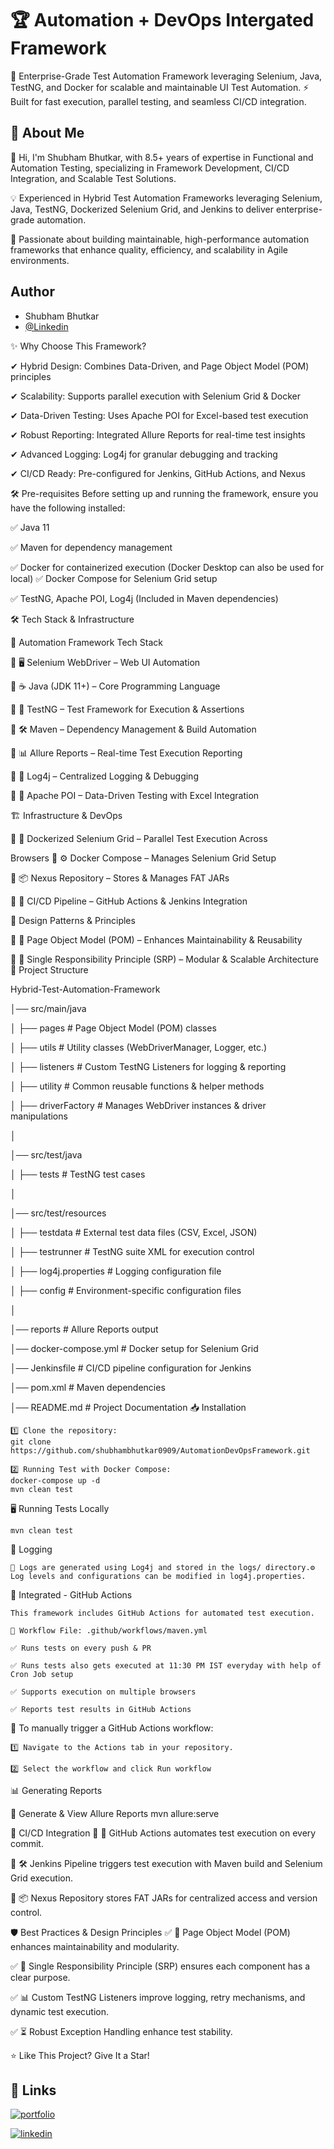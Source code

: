 
# 🏆 Automation + DevOps Intergated Framework

📌 Enterprise-Grade Test Automation Framework leveraging Selenium, Java, TestNG, and Docker for scalable and maintainable UI Test Automation.
⚡ Built for fast execution, parallel testing, and seamless CI/CD integration.


## 🚀 About Me

👋 Hi, I'm Shubham Bhutkar, with 8.5+ years of expertise in Functional and Automation Testing, specializing in Framework Development, CI/CD Integration, and Scalable Test Solutions.

💡 Experienced in Hybrid Test Automation Frameworks leveraging Selenium, Java, TestNG, Dockerized Selenium Grid, and Jenkins to deliver enterprise-grade automation.

🚀 Passionate about building maintainable, high-performance automation frameworks that enhance quality, efficiency, and scalability in Agile environments.


## Author
- Shubham Bhutkar
- [@Linkedin](www.linkedin.com/in/shubham-bhutkar-sdet)

✨ Why Choose This Framework?

✔ Hybrid Design: Combines Data-Driven, and Page Object Model (POM) principles

✔ Scalability: Supports parallel execution with Selenium Grid & Docker

✔ Data-Driven Testing: Uses Apache POI for Excel-based test execution

✔ Robust Reporting: Integrated Allure Reports for real-time test insights

✔ Advanced Logging: Log4j for granular debugging and tracking

✔ CI/CD Ready: Pre-configured for Jenkins, GitHub Actions, and Nexus


🛠 Pre-requisites
Before setting up and running the framework, ensure you have the following installed:

✅ Java 11

✅ Maven for dependency management

✅ Docker for containerized execution 
    (Docker Desktop can also be used for local)
✅ Docker Compose for Selenium Grid setup

✅ TestNG, Apache POI, Log4j (Included in Maven dependencies)




🛠️ Tech Stack & Infrastructure

🚀 Automation Framework Tech Stack

🔹 🖥️ Selenium WebDriver – Web UI Automation

🔹 ☕ Java (JDK 11+) – Core Programming Language

🔹 🧪 TestNG – Test Framework for Execution & Assertions

🔹 🛠️ Maven – Dependency Management & Build Automation

🔹 📊 Allure Reports – Real-time Test Execution Reporting

🔹 📜 Log4j – Centralized Logging & Debugging

🔹 📑 Apache POI – Data-Driven Testing with Excel Integration

🏗️ Infrastructure & DevOps

🔹 🐳 Dockerized Selenium Grid – Parallel Test Execution Across 

Browsers
🔹 ⚙️ Docker Compose – Manages Selenium Grid Setup

🔹 📦 Nexus Repository – Stores & Manages FAT JARs

🔹 🚀 CI/CD Pipeline – GitHub Actions & Jenkins Integration

🧩 Design Patterns & Principles

🔹 📌 Page Object Model (POM) – Enhances Maintainability & Reusability

🔹 📌 Single Responsibility Principle (SRP) – Modular & Scalable Architecture
📂 Project Structure

Hybrid-Test-Automation-Framework

│── src/main/java

│   ├── pages           # Page Object Model (POM) classes

│   ├── utils           # Utility classes (WebDriverManager, Logger, etc.)

│   ├── listeners       # Custom TestNG Listeners for logging & reporting

│   ├── utility         # Common reusable functions & helper methods

│   ├── driverFactory   # Manages WebDriver instances & driver manipulations

│

│── src/test/java

│   ├── tests           # TestNG test cases

│

│── src/test/resources

│   ├── testdata        # External test data files (CSV, Excel, JSON)

│   ├── testrunner      # TestNG suite XML for execution control

│   ├── log4j.properties # Logging configuration file

│   ├── config          # Environment-specific configuration files

│

│── reports             # Allure Reports output

│── docker-compose.yml  # Docker setup for Selenium Grid

│── Jenkinsfile         # CI/CD pipeline configuration for Jenkins

│── pom.xml             # Maven dependencies

│── README.md           # Project Documentation
📥 Installation

    1️⃣ Clone the repository:
    git clone https://github.com/shubhambhutkar0909/AutomationDevOpsFramework.git

    2️⃣ Running Test with Docker Compose:
    docker-compose up -d  
    mvn clean test 

🖥 Running Tests Locally

    mvn clean test 

📜 Logging

    📝 Logs are generated using Log4j and stored in the logs/ directory.⚙ Log levels and configurations can be modified in log4j.properties.

🚀 Integrated - GitHub Actions

    This framework includes GitHub Actions for automated test execution.

    📂 Workflow File: .github/workflows/maven.yml

    ✅ Runs tests on every push & PR

    ✅ Runs tests also gets executed at 11:30 PM IST everyday with help of Cron Job setup

    ✅ Supports execution on multiple browsers

    ✅ Reports test results in GitHub Actions

🚀 To manually trigger a GitHub Actions workflow:

    1️⃣ Navigate to the Actions tab in your repository.

    2️⃣ Select the workflow and click Run workflow

📊 Generating Reports

📍 Generate & View Allure Reports
    mvn allure:serve  

🔄 CI/CD Integration
🔹 🚀 GitHub Actions automates test execution on every commit.

🔹 🛠️ Jenkins Pipeline triggers test execution with Maven build and Selenium Grid execution.

🔹 📦 Nexus Repository stores FAT JARs for centralized access and version control.

🛡️ Best Practices & Design Principles
✅ 📌 Page Object Model (POM) enhances maintainability and modularity.

✅ 📌 Single Responsibility Principle (SRP) ensures each component has a clear purpose.

✅ 📊 Custom TestNG Listeners improve logging, retry mechanisms, and dynamic test execution.

✅ ⏳ Robust Exception Handling enhance test stability.


⭐ Like This Project? Give It a Star!

## 🔗 Links
[![portfolio](https://img.shields.io/badge/my_portfolio-000?style=for-the-badge&logo=ko-fi&logoColor=white)](https://github.com/shubhambhutkar0909)

[![linkedin](https://img.shields.io/badge/linkedin-0A66C2?style=for-the-badge&logo=linkedin&logoColor=white)](www.linkedin.com/in/shubham-bhutkar-sdet)


